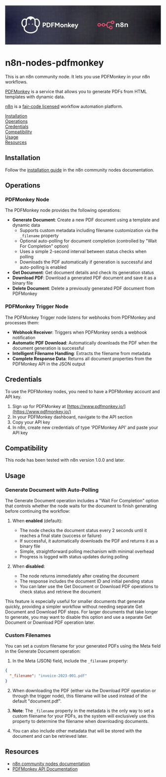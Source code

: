 ![PDFMonkey for n8n](./images/n8n-nodes-pdfmonkey.webp)

# n8n-nodes-pdfmonkey

This is an n8n community node. It lets you use PDFMonkey in your n8n workflows.

[PDFMonkey](https://www.pdfmonkey.io/) is a service that allows you to generate PDFs from HTML templates with dynamic data.

[n8n](https://n8n.io/) is a [fair-code licensed](https://docs.n8n.io/reference/license/) workflow automation platform.

[Installation](#installation)  
[Operations](#operations)  
[Credentials](#credentials)  
[Compatibility](#compatibility)  
[Usage](#usage)  
[Resources](#resources)  

## Installation

Follow the [installation guide](https://docs.n8n.io/integrations/community-nodes/installation/) in the n8n community nodes documentation.

## Operations

### PDFMonkey Node

The PDFMonkey node provides the following operations:

- **Generate Document**: Create a new PDF document using a template and dynamic data
  - Supports custom metadata including filename customization via the `_filename` property
  - Optional auto-polling for document completion (controlled by "Wait For Completion" option)
  - Uses a simple 2-second interval between status checks when polling
  - Downloads the PDF automatically if generation is successful and auto-polling is enabled
- **Get Document**: Get document details and check its generation status
- **Download PDF**: Download a generated PDF document and save it as a binary file
- **Delete Document**: Delete a previously generated PDF document from PDFMonkey

### PDFMonkey Trigger Node

The PDFMonkey Trigger node listens for webhooks from PDFMonkey and processes them:

- **Webhook Receiver**: Triggers when PDFMonkey sends a webhook notification
- **Automatic PDF Download**: Automatically downloads the PDF when the document generation is successful
- **Intelligent Filename Handling**: Extracts the filename from metadata
- **Complete Response Data**: Returns all document properties from the PDFMonkey API in the JSON output

## Credentials

To use the PDFMonkey nodes, you need to have a PDFMonkey account and API key.

1. Sign up for PDFMonkey at [https://www.pdfmonkey.io/](https://www.pdfmonkey.io/)
2. In your PDFMonkey dashboard, navigate to the API section
3. Copy your API key
4. In n8n, create new credentials of type 'PDFMonkey API' and paste your API key

## Compatibility

This node has been tested with n8n version 1.0.0 and later.

## Usage

### Generate Document with Auto-Polling

The Generate Document operation includes a "Wait For Completion" option that controls whether the node waits for the document to finish generating before continuing the workflow:

1. When **enabled** (default):
   - The node checks the document status every 2 seconds until it reaches a final state (success or failure)
   - If successful, it automatically downloads the PDF and returns it as a binary file
   - Simple, straightforward polling mechanism with minimal overhead
   - Progress is logged with status updates during polling

2. When **disabled**:
   - The node returns immediately after creating the document
   - The response includes the document ID and initial pending status
   - You can later use the Get Document or Download PDF operations to check status and retrieve the document

This feature is especially useful for smaller documents that generate quickly, providing a simpler workflow without needing separate Get Document and Download PDF steps. For larger documents that take longer to generate, you may want to disable this option and use a separate Get Document or Download PDF operation later.

### Custom Filenames

You can set a custom filename for your generated PDFs using the Meta field in the Generate Document operation:

1. In the Meta (JSON) field, include the `_filename` property:
```json
{
  "_filename": "invoice-2023-001.pdf"
}
```

2. When downloading the PDF (either via the Download PDF operation or through the trigger node), this filename will be used instead of the default "document.pdf".

3. **Note**: The `_filename` property in the metadata is the only way to set a custom filename for your PDFs, as the system will exclusively use this property to determine the filename when downloading documents.

4. You can also include other metadata that will be stored with the document and can be retrieved later.

## Resources

* [n8n community nodes documentation](https://docs.n8n.io/integrations/community-nodes/)
* [PDFMonkey API Documentation](https://docs.pdfmonkey.io/)
